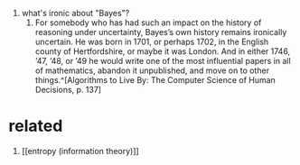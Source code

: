 1. what's ironic about "Bayes"?
	1. For somebody who has had such an impact on the history of reasoning under uncertainty, Bayes’s own history remains ironically uncertain. He was born in 1701, or perhaps 1702, in the English county of Hertfordshire, or maybe it was London. And in either 1746, ’47, ’48, or ’49 he would write one of the most influential papers in all of mathematics, abandon it unpublished, and move on to other things.^[Algorithms to Live By: The Computer Science of Human Decisions, p. 137]

# related
1. [[entropy (information theory)]]